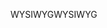 <span data-ttu-id="7cc06-101">WYSIWYG</span><span class="sxs-lookup"><span data-stu-id="7cc06-101">WYSIWYG</span></span>